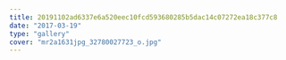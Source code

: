 ```yaml
---
title: 20191102ad6337e6a520eec10fcd593680285b5dac14c07272ea18c377c8
date: "2017-03-19"
type: "gallery"
cover: "mr2a1631jpg_32780027723_o.jpg"
---
```

